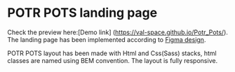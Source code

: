 # POTR POTS landing page
Check the preview here:[Demo link] (https://val-space.github.io/Potr_Pots/).
The landing page has been implemented according to [Figma design](https://www.figma.com/file/B4inXKHcMH3ChrTnXEJKS1/POTR-POTS-(Copy)?node-id=0%3A1).


POTR POTS layout has been made with Html and Css(Sass) stacks, html classes are named using BEM convention.
The layout is fully responsive.